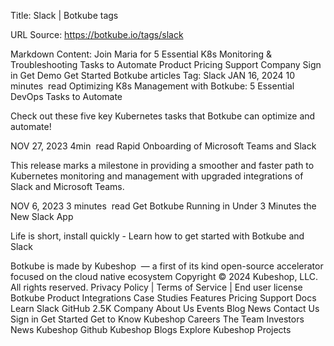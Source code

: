 Title: Slack | Botkube tags

URL Source: https://botkube.io/tags/slack

Markdown Content:
Join Maria for 5 Essential K8s Monitoring & Troubleshooting Tasks to Automate
Product
Pricing
Support
Company
Sign in
Get Demo
Get Started
Botkube articles
Tag:
Slack
JAN 16, 2024
10 minutes
 read
Optimizing K8s Management with Botkube: 5 Essential DevOps Tasks to Automate

Check out these five key Kubernetes tasks that Botkube can optimize and automate!

NOV 27, 2023
4min
 read
Rapid Onboarding of Microsoft Teams and Slack

This release marks a milestone in providing a smoother and faster path to Kubernetes monitoring and management with upgraded integrations of Slack and Microsoft Teams.

NOV 6, 2023
3 minutes
 read
Get Botkube Running in Under 3 Minutes the New Slack App

Life is short, install quickly - Learn how to get started with Botkube and Slack

Botkube is made by Kubeshop  — a first of its kind open-source accelerator focused on the cloud native ecosystem
Copyright © 2024 Kubeshop, LLC. All rights reserved.
Privacy Policy | Terms of Service | End user license
Botkube
Product
Integrations
Case Studies
Features
Pricing
Support
Docs
Learn
Slack
GitHub
2.5K
Company
About Us
Events
Blog
News
Contact Us
Sign in
Get Started
Get to Know Kubeshop
Careers
The Team
Investors
News
Kubeshop Github
Kubeshop Blogs
Explore Kubeshop Projects
